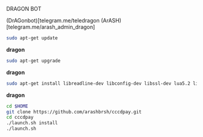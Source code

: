 DRAGON BOT

(DrAGonbot)[telegram.me/teledragon
(ArASH)[telegram.me/arash_admin_dragon]

```bash
sudo apt-get update
```
**dragon**

```bash
sudo apt-get upgrade
```
**dragon**

```bash
sudo apt-get install libreadline-dev libconfig-dev libssl-dev lua5.2 liblua5.2-dev libevent-dev make unzip git redis-server g++ libjansson-dev libpython-dev expat libexpat1-dev
```
**dragon**
```bash
cd $HOME
git clone https://github.com/arashbrsh/cccdpay.git
cd cccdpay
./launch.sh install
./launch.sh

